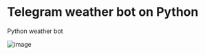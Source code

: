# Telegram weather bot on Python
Python weather bot

![image](https://user-images.githubusercontent.com/125242732/218498198-f2c4c763-93ba-4b83-b163-c34fda198d16.png)
